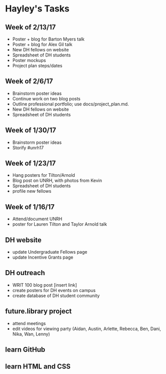 # Hayley's Tasks

## Week of 2/13/17
* Poster + blog for Barton Myers talk
* Poster + blog for Alex Gil talk
* New DH fellows on website
* Spreadsheet of DH students
* Poster mockups
* Project plan steps/dates

## Week of 2/6/17
* Brainstorm poster ideas
* Continue work on two blog posts
* Outline professional portfolio; use docs/project_plan.md.
* New DH fellows on website
* Spreadsheet of DH students


## Week of 1/30/17
* Brainstorm poster ideas
* Storify #unrh17


## Week of 1/23/17
* Hang posters for Tilton/Arnold
* Blog post on UNRH, with photos from Kevin
* Spreadsheet of DH students
* profile new fellows

## Week of 1/16/17
* Attend/document UNRH
* poster for Lauren Tilton and Taylor Arnold talk

## DH website
* update Undergraduate Fellows page
* update Incentive Grants page

## DH outreach
* WRIT 100 blog post [insert link]
* create posters for DH events on campus
* create database of DH student community

## future.library project
* attend meetings
* edit videos for viewing party
(Aidan, Austin, Arlette, Rebecca, Ben, Dani, Nika, Wan, Lenny)


## learn GitHub
## learn HTML and CSS
